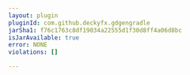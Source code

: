 ```yaml
---
layout: plugin
pluginId: com.github.deckyfx.gdgengradle
jarSha1: f76c1763c8df19034a22555d1f30d8ff4a06d8bc
isJarAvailable: true
error: NONE
violations: []

---
```

